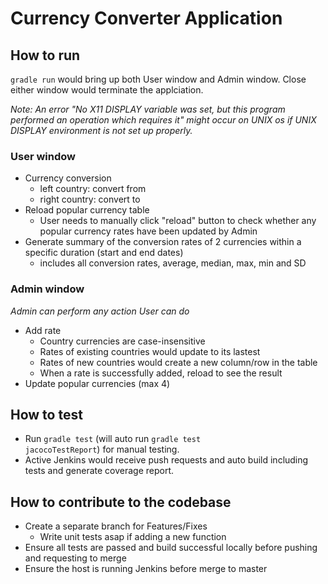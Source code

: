 # Currency Converter Application

## How to run
<code>gradle run</code> would bring up both User window and Admin window. Close either window would terminate the applciation. 

*Note: An error "No X11 DISPLAY variable was set, but this program performed an operation which requires it" might occur on UNIX os if UNIX DISPLAY environment is not set up properly.*

### User window
- Currency conversion
    - left country: convert from
    - right country: convert to
- Reload popular currency table
    - User needs to manually click "reload" button to check whether any popular currency rates have been updated by Admin
- Generate summary of the conversion rates of 2 currencies within a specific duration (start and end dates)
    - includes all conversion rates, average, median, max, min and SD


### Admin window
*Admin can perform any action User can do*
- Add rate
    - Country currencies are case-insensitive
    - Rates of existing countries would update to its lastest
    - Rates of new countries would create a new column/row in the table
    - When a rate is successfully added, reload to see the result
- Update popular currencies (max 4) 


## How to test
- Run <code>gradle test</code> (will auto run <code>gradle test jacocoTestReport</code>) for manual testing.
- Active Jenkins would receive push requests and auto build including tests and generate coverage report.    

## How to contribute to the codebase
- Create a separate branch for Features/Fixes
    - Write unit tests asap if adding a new function  
- Ensure all tests are passed and build successful locally before pushing and requesting to merge
- Ensure the host is running Jenkins before merge to master 
